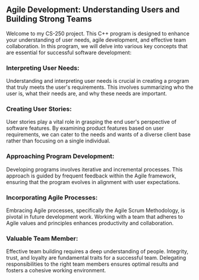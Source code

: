 ## Agile Development: Understanding Users and Building Strong Teams
Welcome to my CS-250 project. This C++ program is designed to enhance your understanding of user needs, agile development, and effective team collaboration. In this program, we will delve into various key concepts that are essential for successful software development: 

### Interpreting User Needs: 
Understanding and interpreting user needs is crucial in creating a program that truly meets the user's requirements. This involves summarizing who the user is, what their needs are, and why these needs are important.

### Creating User Stories: 
User stories play a vital role in grasping the end user's perspective of software features. By examining product features based on user requirements, we can cater to the needs and wants of a diverse client base rather than focusing on a single individual.

### Approaching Program Development: 
Developing programs involves iterative and incremental processes. This approach is guided by frequent feedback within the Agile framework, ensuring that the program evolves in alignment with user expectations.

### Incorporating Agile Processes: 
Embracing Agile processes, specifically the Agile Scrum Methodology, is pivotal in future development work. Working with a team that adheres to Agile values and principles enhances productivity and collaboration.

### Valuable Team Member: 
Effective team building requires a deep understanding of people. Integrity, trust, and loyalty are fundamental traits for a successful team. Delegating responsibilities to the right team members ensures optimal results and fosters a cohesive working environment.
